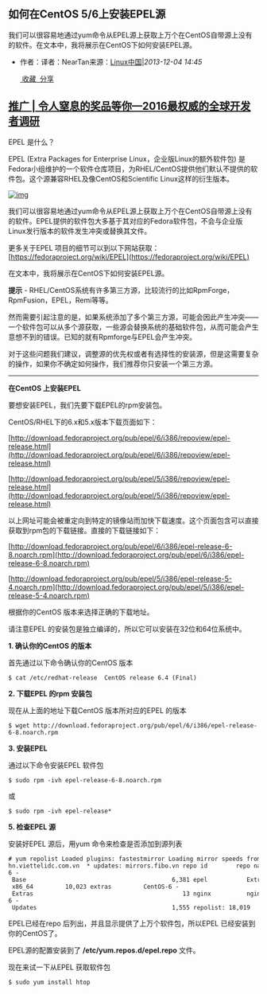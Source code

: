 ## 如何在CentOS 5/6上安装EPEL源

我们可以很容易地通过yum命令从EPEL源上获取上万个在CentOS自带源上没有的软件。在文本中，我将展示在CentOS下如何安装EPEL源。

-   作者：译者：NearTan来源：[Linux中国](http://linux.cn/thread/12004/1/1/)|*2013-12-04 14:45*

    [ 收藏](javascript:favorBox('open');)[  分享](javascript:;)

## [推广 | 令人窒息的奖品等你—2016最权威的全球开发者调研](http://developer.51cto.com/act/20161207/happy?wzh)

EPEL 是什么？

EPEL (Extra Packages for Enterprise Linux，企业版Linux的额外软件包) 是Fedora小组维护的一个软件仓库项目，为RHEL/CentOS提供他们默认不提供的软件包。这个源兼容RHEL及像CentOS和Scientific Linux这样的衍生版本。

[![img](http://s5.51cto.com/wyfs01/M02/37/5E/wKioJlKe0J_jeub6AAEsRVAxdmM149.jpg-wh_651x-s_992092130.jpg)](http://s5.51cto.com/wyfs01/M02/37/5E/wKioJlKe0J_jeub6AAEsRVAxdmM149.jpg-wh_651x-s_992092130.jpg)

我们可以很容易地通过yum命令从EPEL源上获取上万个在CentOS自带源上没有的软件。EPEL提供的软件包大多基于其对应的Fedora软件包，不会与企业版Linux发行版本的软件发生冲突或替换其文件。

更多关于EPEL 项目的细节可以到以下网站获取：[https://fedoraproject.org/wiki/EPEL](https://fedoraproject.org/wiki/EPEL)

在文本中，我将展示在CentOS下如何安装EPEL源。

**提示** - RHEL/CentOS系统有许多第三方源，比较流行的比如RpmForge，RpmFusion，EPEL，Remi等等。

然而需要引起注意的是，如果系统添加了多个第三方源，可能会因此产生冲突——一个软件包可以从多个源获取，一些源会替换系统的基础软件包，从而可能会产生意想不到的错误。已知的就有Rpmforge与EPEL会产生冲突。

对于这些问题我们建议，调整源的优先权或者有选择性的安装源，但是这需要复杂的操作，如果你不确定如何操作，我们推荐你只安装一个第三方源。

------

**在CentOS 上安装EPEL**

要想安装EPEL，我们先要下载EPEL的rpm安装包。

CentOS/RHEL下的6.x和5.x版本下载页面如下：

[http://download.fedoraproject.org/pub/epel/6/i386/repoview/epel-release.html](http://download.fedoraproject.org/pub/epel/6/i386/repoview/epel-release.html)

[http://download.fedoraproject.org/pub/epel/5/i386/repoview/epel-release.html](http://download.fedoraproject.org/pub/epel/5/i386/repoview/epel-release.html)

以上网址可能会被重定向到特定的镜像站而加快下载速度。这个页面包含可以直接获取到rpm包的下载链接。直接的下载链接如下：

[http://download.fedoraproject.org/pub/epel/6/i386/epel-release-6-8.noarch.rpm](http://download.fedoraproject.org/pub/epel/6/i386/epel-release-6-8.noarch.rpm)

[http://download.fedoraproject.org/pub/epel/5/i386/epel-release-5-4.noarch.rpm](http://download.fedoraproject.org/pub/epel/5/i386/epel-release-5-4.noarch.rpm)

根据你的CentOS 版本来选择正确的下载地址。

请注意EPEL 的安装包是独立编译的，所以它可以安装在32位和64位系统中。

**1. 确认你的CentOS 的版本**

首先通过以下命令确认你的CentOS 版本

```
$ cat /etc/redhat-release  CentOS release 6.4 (Final) 
```

**2. 下载EPEL 的rpm 安装包**

现在从上面的地址下载CentOS 版本所对应的EPEL 的版本

```
$ wget http://download.fedoraproject.org/pub/epel/6/i386/epel-release-6-8.noarch.rpm 
```

**3. 安装EPEL**

通过以下命令安装EPEL 软件包

```
$ sudo rpm -ivh epel-release-6-8.noarch.rpm 
```

或

```
$ sudo rpm -ivh epel-release* 
```

**5. 检查EPEL 源**

安装好EPEL 源后，用yum 命令来检查是否添加到源列表

```
# yum repolist Loaded plugins: fastestmirror Loading mirror speeds from cached hostfile  * base: mirrors.vonline.vn  * epel: buaya.klas.or.id  * extras: centos-hn.viettelidc.com.vn  * updates: mirrors.fibo.vn repo id        repo name                                              status base           CentOS-6 - Base                                         6,381 epel           Extra Packages for Enterprise Linux 6 - x86_64         10,023 extras         CentOS-6 - Extras                                          13 nginx          nginx repo                                                 47 updates        CentOS-6 - Updates                                      1,555 repolist: 18,019 
```

EPEL已经在repo 后列出，并且显示提供了上万个软件包，所以EPEL 已经安装到你的CentOS了。

EPEL源的配置安装到了 **/etc/yum.repos.d/epel.repo** 文件。

现在来试一下从EPEL 获取软件包

```
$ sudo yum install htop 
```
